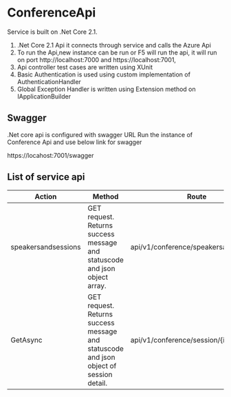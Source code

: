 # ConferenceApi
Service is built on .Net Core 2.1. 
1.	.Net Core 2.1 Api it connects through service and calls the Azure Api
2.	To run the Api,new instance can be run or F5 will run the api, it will run on port http://localhost:7000 and https://localhost:7001,
3.	Api controller test cases are written using XUnit
4.  Basic Authentication is used using custom implementation of AuthenticationHandler
5. Global Exception Handler is written using Extension method on IApplicationBuilder

## Swagger 

.Net core api is configured with swagger URL 
Run the instance of Conference Api and use below link for swagger

https://locahost:7001/swagger


## List of service api

Action | Method | Route
------------ | ------------- |--------
speakersandsessions	|GET request. Returns success message and statuscode and json object array.	| api/v1/conference/speakersandsessions
GetAsync |GET request. Returns success message and statuscode and json object of session detail.| api/v1/conference/session/{id}
